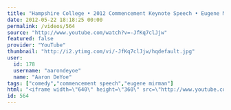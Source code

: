 ```yaml
---
title: "Hampshire College • 2012 Commencement Keynote Speech • Eugene Mirman"
date: 2012-05-22 18:18:25 00:00
permalink: /videos/564
source: "http://www.youtube.com/watch?v=-JfKq7clJjw"
featured: false
provider: "YouTube"
thumbnail: "http://i2.ytimg.com/vi/-JfKq7clJjw/hqdefault.jpg"
user:
  id: 178
  username: "aarondeyoe"
  name: "Aaron DeYoe"
tags: ["comedy","commencement speech","eugene mirman"]
html: "<iframe width=\"640\" height=\"360\" src=\"http://www.youtube.com/embed/-JfKq7clJjw?wmode=transparent&fs=1&feature=oembed\" frameborder=\"0\" allowfullscreen></iframe>"
id: 564
---
```


